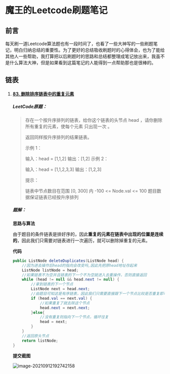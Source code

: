 # 魔王的Leetcode刷题笔记

## 前言

每天刷一道Leetcode算法题也有一段时间了，也看了一些大神写的一些刷题笔记，明白归纳总结的重要性。为了更好的总结吸收刷题时的心得体会，也为了能给其他人一些帮助，我打算把以后刷题时的思路和总结都整理成笔记放出来，我虽不是什么算法大神，但是如果看到这篇笔记的人能得到一点帮助那也是很棒的。

## 链表

1. #### [83. 删除排序链表中的重复元素](https://leetcode-cn.com/problems/remove-duplicates-from-sorted-list/)

   ##### LeetCode原题：

   > 存在一个按升序排列的链表，给你这个链表的头节点 head ，请你删除所有重复的元素，使每个元素 只出现一次 。
   >
   > 返回同样按升序排列的结果链表。
   >
   > 示例 1：
   >
   > 输入：head = [1,1,2]
   > 输出：[1,2]
   > 示例 2：
   >
   >
   > 输入：head = [1,1,2,3,3]
   > 输出：[1,2,3]
   >
   >
   > 提示：
   >
   > 链表中节点数目在范围 [0, 300] 内
   > -100 <= Node.val <= 100
   > 题目数据保证链表已经按升序排列

   ##### 题解：

   **思路与算法**

   由于题目的条件链表是排好序的，因此**重复的元素在链表中出现的位置是连续的**，因此我们只需要对链表进行一次遍历，就可以删除掉重复的元素。

   **代码**

   ```java
   public ListNode deleteDuplicates(ListNode head) {
       //因为进去操作后head的指向会改变吗,因此先把原head地址存起来
       ListNode listNode = head;
       //如果链表不为空并且链表的下一个不为空就进入去重操作，否则直接返回
       while (head != null && head.next != null) {
           //拿到链表的下一个节点
           ListNode next = head.next;
           //由题目可知这是有序链表，因此我们只需要直接跟下一个节点比较是否重复即可
           if (head.val == next.val) {
               //如果重复了就去除这个节点
               head.next = next.next;
           }else{
               //没有重复则指向下一个节点，循环往复
               head = next;
           }
       }
       //返回原头节点
       return listNode;
   }
   ```

   **提交截图**

   ![image-20210912192742158](https://res.mowangblog.top/img/2021/09/image-20210912192742158.png)

